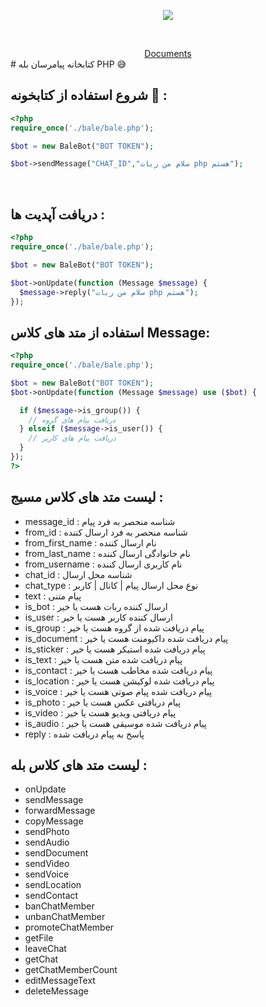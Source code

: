 <p align="center">
<a href='https://web.rubika.ir' target="_blank">
<img src='https://mymember.shop/storage/files/6670831e-3ae0-4a9b-9767-5b3e536d2682.webp'></img></a></p>
<br />
</p>

<div align='center'>
    <a href='https://web.bale.ai/@balephp'>Documents</a>
    
</div>
# کتابخانه پیامرسان بله PHP 😅
<br/>



## شروع استفاده از کتابخونه 🎊 :
```php
<?php 
require_once('./bale/bale.php');

$bot = new BaleBot("BOT TOKEN");

$bot->sendMessage("CHAT_ID","سلام من ربات php هستم");

```

<br>

## دریافت آپدیت ها :
```php
<?php 
require_once('./bale/bale.php');

$bot = new BaleBot("BOT TOKEN");

$bot->onUpdate(function (Message $message) {
  $message->reply("سلام من ربات php هستم");
});
```


## استفاده از متد های کلاس Message:
```php
<?php 
require_once('./bale/bale.php');

$bot = new BaleBot("BOT TOKEN");
$bot->onUpdate(function (Message $message) use ($bot) {

  if ($message->is_group()) {
    // دریافت پیام های گروه
  } elseif ($message->is_user()) {
    // دریافت پیام های کاربر
  }
});
?>

```
##  لیست متد های کلاس مسیج :
- message_id : شناسه منحصر به فرد پیام
- from_id : شناسه منحصر به فرد ارسال کننده
- from_first_name : نام ارسال کننده
- from_last_name : نام خانوادگی ارسال کننده
- from_username : نام کاربری ارسال کننده
- chat_id : شناسه محل ارسال
- chat_type : نوع محل ارسال پیام | کانال | کاربر
- text : پیام متنی
- is_bot : ارسال کننده ربات هست یا خیر
- is_user : ارسال کننده کاربر هست یا خیر 
- is_group : پیام دریافت شده از گروه هست یا خیر
- is_document : پیام دریافت شده داکیومنت هست یا خیر
- is_sticker : پیام دریافت شده استیکر هست یا خیر
- is_text : پیام دریافت شده متن هست یا خیر
- is_contact : پیام دریافت شده مخاطب هست یا خیر
- is_location : پیام دریافت شده لوکیشن هست یا خیر
- is_voice : پیام دریافت شده پیام صوتی هست یا خیر
- is_photo : پیام دریافتی عکس هست یا خیر
- is_video : پیام دریافتی ویدیو هست یا خیر
- is_audio : پیام دریافت شده موسیقی هست یا خیر
- reply : پاسخ به پیام دریافت شده

## لیست متد های کلاس بله :

- onUpdate
- sendMessage
- forwardMessage
- copyMessage
- sendPhoto
- sendAudio
- sendDocument
- sendVideo
- sendVoice
- sendLocation
- sendContact
- banChatMember
- unbanChatMember
- promoteChatMember
- getFile
- leaveChat
- getChat
- getChatMemberCount
- editMessageText
- deleteMessage




